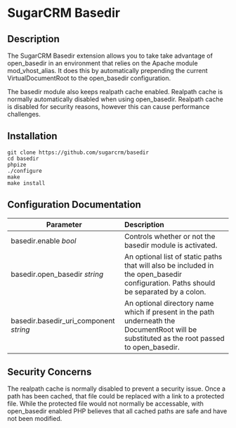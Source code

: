 # SugarCRM Basedir

## Description

The SugarCRM Basedir extension allows you to take take advantage of 
open_basedir in an environment that relies on the Apache module
mod_vhost_alias.  It does this by automatically prepending the current VirtualDocumentRoot to the open_basedir configuration.

The basedir module also keeps realpath cache enabled.  Realpath cache is normally automatically disabled when using open_basedir.  Realpath cache is disabled for security reasons, however this can cause performance challenges.

## Installation

    git clone https://github.com/sugarcrm/basedir
    cd basedir
    phpize
    ./configure
    make
    make install

## Configuration Documentation

| Parameter | Description |
| --- | :--- |
| basedir.enable *bool* | Controls whether or not the basedir module is activated. |
| basedir.open_basedir *string* | An optional list of static paths that will also be included in the open_basedir configuration.  Paths should be separated by a colon. |
| basedir.basedir_uri_component *string* | An optional directory name which if present in the path underneath the DocumentRoot will be substituted as the root passed to open_basedir. |

## Security Concerns

The realpath cache is normally disabled to prevent a security issue.  Once a path has been cached, that file could be replaced with a link to a protected file.  While the protected file would not normally be accessable, with open_basedir enabled PHP believes that all cached paths are safe and have not been modified.

